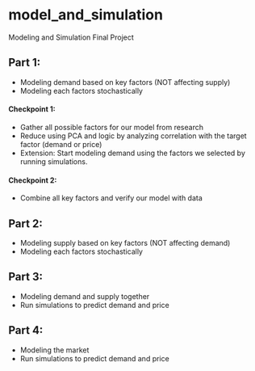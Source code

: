 # model_and_simulation
Modeling and Simulation Final Project

## Part 1:
* Modeling demand based on key factors (NOT affecting supply)
* Modeling each factors stochastically

#### Checkpoint 1:
* Gather all possible factors for our model from research
* Reduce using PCA and logic by analyzing correlation with the target factor (demand or price)
* Extension: Start modeling demand using the factors we selected by running simulations.

#### Checkpoint 2: 
* Combine all key factors and verify our model with data

## Part 2:
* Modeling supply based on key factors (NOT affecting demand)
* Modeling each factors stochastically

## Part 3:
* Modeling demand and supply together
* Run simulations to predict demand and price

## Part 4:
* Modeling the market
* Run simulations to predict demand and price


